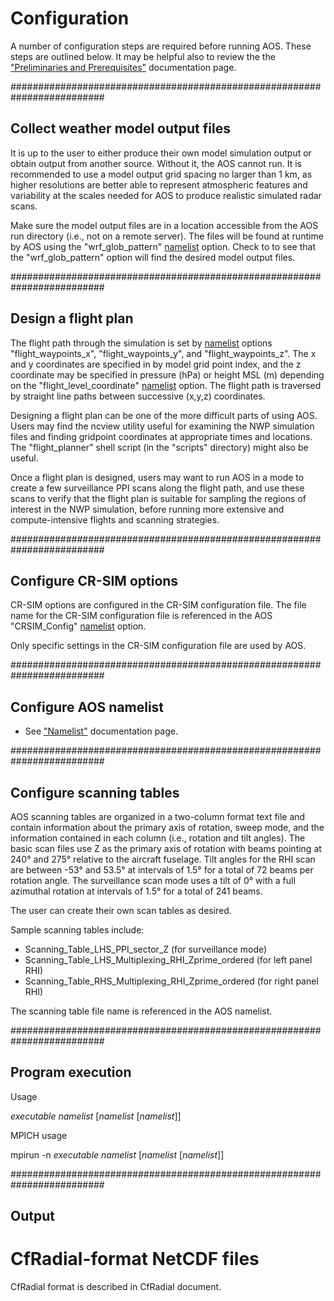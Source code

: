 # Configuration

A number of configuration steps are required before running AOS.
These steps are outlined below.  It may be helpful also to review the
the ["Preliminaries and Prerequisites"](preliminaries.md)
documentation page.

#########################################################################

## Collect weather model output files

It is up to the user to either produce their own model simulation
output or obtain output from another source. Without it, the AOS
cannot run. It is recommended to use a model output grid spacing no
larger than 1 km, as higher resolutions are better able to represent
atmospheric features and variability at the scales needed for AOS to
produce realistic simulated radar scans.

Make sure the model output files are in a location accessible from the
AOS run directory (i.e., not on a remote server).  The files will be
found at runtime by AOS using the "wrf_glob_pattern"
[namelist](namelist.md) option.  Check to to see that the
"wrf_glob_pattern" option will find the desired model output files.

#########################################################################

## Design a flight plan

The flight path through the simulation is set by
[namelist](namelist.md) options "flight_waypoints_x",
"flight_waypoints_y", and "flight_waypoints_z".  The x and y
coordinates are specified in by model grid point index, and the z
coordinate may be specified in pressure (hPa) or height MSL (m)
depending on the "flight_level_coordinate" [namelist](namelist.md)
option.  The flight path is traversed by straight line paths between
successive (x,y,z) coordinates.

Designing a flight plan can be one of the more difficult parts of
using AOS.  Users may find the ncview utility useful for examining the
NWP simulation files and finding gridpoint coordinates at appropriate
times and locations.  The "flight_planner" shell script (in the
"scripts" directory) might also be useful.

Once a flight plan is designed, users may want to run AOS in a mode to
create a few surveillance PPI scans along the flight path, and use
these scans to verify that the flight plan is suitable for sampling
the regions of interest in the NWP simulation, before running more
extensive and compute-intensive flights and scanning strategies.

#########################################################################

## Configure CR-SIM options

CR-SIM options are configured in the CR-SIM configuration file.  The
file name for the CR-SIM configuration file is referenced in the AOS
"CRSIM_Config" [namelist](namelist.md) option.

Only specific settings in the CR-SIM configuration file are used by
AOS.

#########################################################################


## Configure AOS namelist

* See ["Namelist"](namelist.md) documentation page.







#########################################################################

## Configure scanning tables

AOS scanning tables are organized in a two-column format text file and
contain information about the primary axis of rotation, sweep mode,
and the information contained in each column (i.e., rotation and tilt
angles). The basic scan files use Z as the primary axis of rotation
with beams pointing at 240&deg; and 275&deg; relative to the aircraft
fuselage. Tilt angles for the RHI scan are between -53&deg; and
53.5&deg; at intervals of 1.5&deg; for a total of 72 beams per
rotation angle. The surveillance scan mode uses a tilt of 0&deg; with
a full azimuthal rotation at intervals of 1.5&deg; for a total of 241
beams.

The user can create their own scan tables as desired.

Sample scanning tables include:

* Scanning_Table_LHS_PPI_sector_Z (for surveillance mode)
* Scanning_Table_LHS_Multiplexing_RHI_Zprime_ordered (for left panel RHI)
* Scanning_Table_RHS_Multiplexing_RHI_Zprime_ordered (for right panel RHI)

The scanning table file name is referenced in the AOS namelist.

#########################################################################

## Program execution

Usage

*executable* *namelist* [*namelist* [*namelist*]]

MPICH usage

mpirun -n <np> *executable* *namelist* [*namelist* [*namelist*]]

#########################################################################

## Output

# CfRadial-format NetCDF files

CfRadial format is described in CfRadial document.


